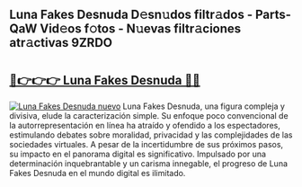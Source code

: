 ## Luna Fakes Desnuda D𝚎sn𝚞dos filtr𝚊dos - Parts-QaW Vid𝚎os f𝚘tos - N𝚞evas filtr𝚊ciones atr𝚊ctivas 9ZRDO

# <h2><a href="http://mb9vhn.tromn.icu/?c=Luna+Fakes+Desnuda">🔗👉👉👉 Luna Fakes Desnuda 🔗🔗</a></h2>

[![Luna Fakes Desnuda nuevo](https://i.imgur.com/pEAQMta.gif)](http://mb9vhn.tromn.icu/?c=Luna+Fakes+Desnuda)
Luna Fakes Desnuda, una figura compleja y divisiva, elude la caracterización simple. Su enfoque poco convencional de la autorrepresentación en línea ha atraído y ofendido a los espectadores, estimulando debates sobre moralidad, privacidad y las complejidades de las sociedades virtuales. A pesar de la incertidumbre de sus próximos pasos, su impacto en el panorama digital es significativo. Impulsado por una determinación inquebrantable y un carisma innegable, el progreso de Luna Fakes Desnuda en el mundo digital es ilimitado.
